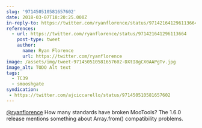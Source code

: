 ```yaml
---
slug: '971450510581657602'
date: 2018-03-07T18:20:25.000Z
in-reply-to: https://twitter.com/ryanflorence/status/971421641296113664
references:
  - url: https://twitter.com/ryanflorence/status/971421641296113664
    post-type: tweet
    author:
      name: Ryan Florence
      url: https://twitter.com/ryanflorence
image: /assets/img/tweet-971450510581657602-DXtI8gCX0AAPgTv.jpg
image_alt: TODO Alt text
tags:
  - TC39
  - smooshgate
syndication:
 - https://twitter.com/ajciccarello/status/971450510581657602
---
```


[@ryanflorence](https://twitter.com/ryanflorence) How many standards have broken MooTools? The 1.6.0 release mentions something about Array.from() compatibility problems. 
